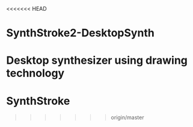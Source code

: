 <<<<<<< HEAD
# SynthStroke2-DesktopSynth
Desktop synthesizer using drawing technology
=======
# SynthStroke
>>>>>>> origin/master
